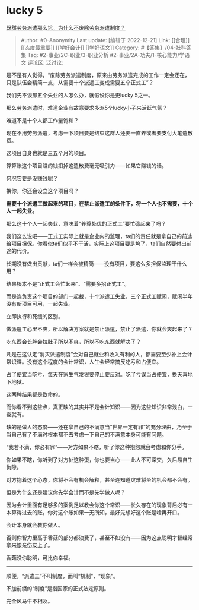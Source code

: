 # lucky 5
[既然劳务派遣那么坑，为什么不废除劳务派遣制度？](https://www.zhihu.com/question/438240126/answer/2809640699)

> Author: #0-Anonymity
> Last update: [编辑于 2022-12-21]
> Link: [[合理]] [[态度最重要]] [[学好会计]] [[学好语文]]
> Category: #【答集】/04-社科答集
> Tag: #2-事业/2C-职业/3-职业分析 #2-事业/2A-功夫/1-核心能力/学语文
> 评论区:
> 泛讨论:

是不是有人觉得，“废除劳务派遣制度，原来由劳务派遣完成的工作一定会还在，只是队伍会精简一点，从需要十个派遣工变成需要五个正式工”？

我们先不谈那五个失业的人怎么办，就假设你是更lucky 5之一。

那么劳务派遣时，难道企业有故意要求多派5个lucky小子来活跃气氛？

难道不是十个人都工作量饱和？

现在不用劳务派遣，考虑一下项目要是结束这群人还要一直养或者要支付大笔遣散费。

这项目自身也就是三五个月的项目。

算算账这个项目赚的钱扣掉这遣散费毫无吸引力——如果它赚钱的话。

何况它要是没赚钱呢？

换你，你还会设立这个项目吗？

**需要十个派遣工做起来的项目，在禁止派遣工的条件下，将一个人也不需要，十个人一起失业。**

那么这十个人一起失业，意味着“养尊处优的正式工”要忙碌起来了吗？

我们这么说吧——正式工实际上就是企业内的监理，ta们的责任就是拿自己的前途给项目担保。你看似ta们似乎不干活，实际上这项目要是垮了，ta们自然要付出前途的代价。

长期没有做出贡献，ta们一样会被精简——没有项目，要这么多担保监理干什么用？

结果根本不是“正式工会忙起来”、“需要多招正式工”。

而是连负责这个项目的部门一起裁，十个派遣工失业，三个正式工赋闲，赋闲半年没有新项目可用，一起失业。

立即执行和死缓的区别。

做派遣工心里不爽，所以解决方案就是禁止派遣，禁止了派遣，你就会爽起来了？

吃东西会长胖会拉肚子所以不爽，所以不吃东西就解决了？

凡是在这认定“消灭派遣制度”会对自己就业和收入有利的人，都需要至少补上会计常识课。没有这个程度的会计常识，人生会经常搞反吃亏和占便宜。

占了便宜当吃亏，每天在家生气发狠要停止要反对。吃了亏误当占便宜，换天喜地下地狱。

这两种结果都是致命的。

而你看不到这些点，真正缺的其实并不是会计知识——因为这些知识非常浅白，一查就有。

缺的是做人的态度——还在拿自己的不满意当“世界一定有罪”的充分理由，乃至于当自己有了不满时根本都不去考虑一下自己的不满意本身可能有问题。

“我若不满，你必有罪”——对方如果不瞎，听了你这种抱怨就会考虑和你分手。

你如果不瞎，你听到了对方扯这种蛋，你也要当心——此人不可深交，久后易自生仇隙。

对方抱着这个心态，你将不会有机会解释，甚至连知道灾难将至的机会都不会有。

但是为什么还是建议你先学会计而不是先学做人呢？

因为会计里面有足够多的案例足以教会你这个常识——长久存在的现象背后必有一本算得过去的账，你对这个账如果一无所知，最好先想好这个账是啥再开口。

会计本身就会教你做人。

否则你智力里高于香菇的部分都浪费了，甚至不如没有——因为这点聪明才智经常拿来恨亲伤友上了。

香菇没你聪明，可比你幸福。

---

顺便，“派遣工”不叫制度，而叫“机制”、“现象”。

不加前缀的“制度”是指国家的正式法定原则。

完全风马牛不相及。
